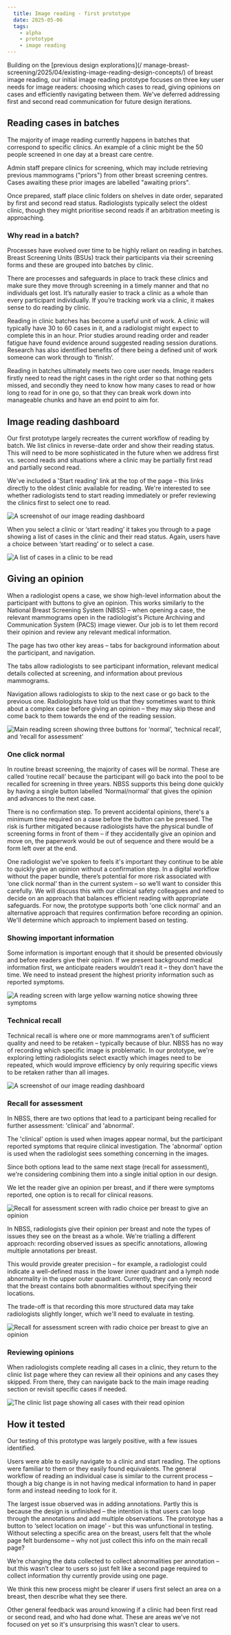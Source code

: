```yaml
---
  title: Image reading - first prototype
  date: 2025-05-06
  tags:
    - alpha
    - prototype
    - image reading
---
```


Building on the [previous design explorations](/ manage-breast-screening/2025/04/existing-image-reading-design-concepts/) of breast image reading, our initial image reading prototype focuses on three key user needs for image readers: choosing which cases to read, giving opinions on cases and efficiently navigating between them. We've deferred addressing first and second read communication for future design iterations.

## Reading cases in batches

The majority of image reading currently happens in batches that correspond to specific clinics. An example of a clinic might be the 50 people screened in one day at a breast care centre.

Admin staff prepare clinics for screening, which may include retrieving previous mammograms ("priors") from other breast screening centres. Cases awaiting these prior images are labelled "awaiting priors".

Once prepared, staff place clinic folders on shelves in date order, separated by first and second read status. Radiologists typically select the oldest clinic, though they might prioritise second reads if an arbitration meeting is approaching.

### Why read in a batch?

Processes have evolved over time to be highly reliant on reading in batches. Breast Screening Units (BSUs) track their participants via their screening forms and these are grouped into batches by clinic.

There are processes and safeguards in place to track these clinics and make sure they move through screening in a timely manner and that no individuals get lost. It’s naturally easier to track a clinic as a whole than every participant individually. If you’re tracking work via a clinic, it makes sense to do reading by clinic.

Reading in clinic batches has become a useful unit of work. A clinic will typically have 30 to 60 cases in it, and a radiologist might expect to complete this in an hour. Prior studies around reading order and reader fatigue have found evidence around suggested reading session durations. Research has also identified benefits of there being a defined unit of work someone can work through to ‘finish’.

Reading in batches ultimately meets two core user needs. Image readers firstly need to read the right cases in the right order so that nothing gets missed, and secondly they need to know how many cases to read or how long to read for in one go, so that they can break work down into manageable chunks and have an end point to aim for.

## Image reading dashboard

Our first prototype largely recreates the current workflow of reading by batch. We list clinics in reverse-date order and show their reading status. This will need to be more sophisticated in the future when we address first vs. second reads and situations where a clinic may be partially first read and partially second read.

We've included a 'Start reading' link at the top of the page – this links directly to the oldest clinic available for reading. We're interested to see whether radiologists tend to start reading immediately or prefer reviewing the clinics first to select one to read.

![A screenshot of our image reading dashboard](dashboard.png)

When you select a clinic or ‘start reading’ it takes you through to a page showing a list of cases in the clinic and their read status. Again, users have a choice between ‘start reading’ or to select a case.

![A list of cases in a clinic to be read](clinic-list.png)

## Giving an opinion

When a radiologist opens a case, we show high-level information about the participant with buttons to give an opinion. This works similarly to the National Breast Screening System (NBSS) – when opening a case, the relevant mammograms open in the radiologist's Picture Archiving and Communication System (PACS) image viewer. Our job is to let them record their opinion and review any relevant medical information.

The page has two other key areas – tabs for background information about the participant, and navigation.

The tabs allow radiologists to see participant information, relevant medical details collected at screening, and information about previous mammograms.

Navigation allows radiologists to skip to the next case or go back to the previous one. Radiologists have told us that they sometimes want to think about a complex case before giving an opinion – they may skip these and come back to them towards the end of the reading session.

![Main reading screen showing three buttons for ‘normal’, ‘technical recall’, and ‘recall for assessment’](reading-case-a.png)

### One click normal

In routine breast screening, the majority of cases will be normal. These are called ‘routine recall’ because the participant will go back into the pool to be recalled for screening in three years. NBSS supports this being done quickly by having a single button labelled ‘Normal/normal’ that gives the opinion and advances to the next case.

There is no confirmation step. To prevent accidental opinions, there's a minimum time required on a case before the button can be pressed. The risk is further mitigated because radiologists have the physical bundle of screening forms in front of them – if they accidentally give an opinion and move on, the paperwork would be out of sequence and there would be a form left over at the end.

One radiologist we've spoken to feels it's important they continue to be able to quickly give an opinion without a confirmation step. In a digital workflow without the paper bundle, there’s potential for more risk associated with ‘one click normal’ than in the current system – so we’ll want to consider this carefully. We will discuss this with our clinical safety colleagues and need to decide on an approach that balances efficient reading with appropriate safeguards. For now, the prototype supports both 'one click normal' and an alternative approach that requires confirmation before recording an opinion. We'll determine which approach to implement based on testing.

### Showing important information

Some information is important enough that it should be presented obviously and before readers give their opinion. If we present background medical information first, we anticipate readers wouldn’t read it – they don’t have the time. We need to instead present the highest priority information such as reported symptoms.

![A reading screen with large yellow warning notice showing three symptoms](reading-case-b.png)

### Technical recall

Technical recall is where one or more mammograms aren't of sufficient quality and need to be retaken – typically because of blur. NBSS has no way of recording which specific image is problematic. In our prototype, we're exploring letting radiologists select exactly which images need to be repeated, which would improve efficiency by only requiring specific views to be retaken rather than all images.

![A screenshot of our image reading dashboard](technical-recall.png)

### Recall for assessment

In NBSS, there are two options that lead to a participant being recalled for further assessment: 'clinical' and 'abnormal'.

The 'clinical' option is used when images appear normal, but the participant reported symptoms that require clinical investigation. The 'abnormal' option is used when the radiologist sees something concerning in the images.

Since both options lead to the same next stage (recall for assessment), we're considering combining them into a single initial option in our design.

We let the reader give an opinion per breast, and if there were symptoms reported, one option is to recall for clinical reasons.

![Recall for assessment screen with radio choice per breast to give an opinion](recall-for-assessment.png)

In NBSS, radiologists give their opinion per breast and note the types of issues they see on the breast as a whole. We're trialling a different approach: recording observed issues as specific annotations, allowing multiple annotations per breast.

This would provide greater precision – for example, a radiologist could indicate a well-defined mass in the lower inner quadrant and a lymph node abnormality in the upper outer quadrant. Currently, they can only record that the breast contains both abnormalities without specifying their locations.

The trade-off is that recording this more structured data may take radiologists slightly longer, which we'll need to evaluate in testing.

![Recall for assessment screen with radio choice per breast to give an opinion](add-breast-annotation.png)

### Reviewing opinions

When radiologists complete reading all cases in a clinic, they return to the clinic list page where they can review all their opinions and any cases they skipped. From there, they can navigate back to the main image reading section or revisit specific cases if needed.

![The clinic list page showing all cases with their read opinion](clinic-list-complete.png)

## How it tested

Our testing of this prototype was largely positive, with a few issues identified.

Users were able to easily navigate to a clinic and start reading. The options were familiar to them or they easily found equivalents. The general workflow of reading an individual case is similar to the current process – though a big change is in not having medical information to hand in paper form and instead needing to look for it.

The largest issue observed was in adding annotations. Partly this is because the design is unfinished – the intention is that users can loop through the annotations and add multiple observations. The prototype has a button to ‘select location on image’ - but this was unfunctional in testing. Without selecting a specific area on the breast, users felt that the whole page felt burdensome – why not just collect this info on the main recall page?

We’re changing the data collected to collect abnormalities per annotation – but this wasn’t clear to users so just felt like a second page required to collect information thy currently provide using one page.

We think this new process might be clearer if users first select an area on a breast, then describe what they see there.

Other general feedback was around knowing if a clinic had been first read or second read, and who had done what. These are areas we’ve not focused on yet so it's unsurprising this wasn’t clear to users.